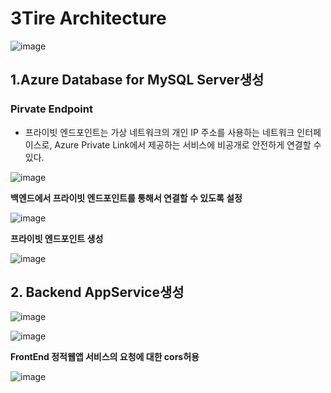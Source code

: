 # 3Tire Architecture

![image](https://github.com/JoEunSae/Internship/assets/83803199/a782cf9c-0ed0-4217-8ae9-78a8141fcd7f)

## 1.Azure Database for MySQL Server생성

### Pirvate Endpoint
- 프라이빗 엔드포인트는 가상 네트워크의 개인 IP 주소를 사용하는 네트워크 인터페이스로, Azure Private Link에서 제공하는 서비스에 비공개로 안전하게 연결할 수 있다.

![image](https://github.com/JoEunSae/Internship/assets/83803199/b83b801a-475f-4d46-97be-067a417a775b)

**백엔드에서 프라이빗 엔드포인트를 통해서 연결할 수 있도록 설정**

![image](https://github.com/JoEunSae/Internship/assets/83803199/30d3532b-6f27-44a6-b723-ba500c55a87c)

**프라이빗 엔드포인트 생성**

![image](https://github.com/JoEunSae/Internship/assets/83803199/d6946082-36d7-4716-9983-e854cce0e553)

## 2. Backend AppService생성

![image](https://github.com/JoEunSae/Internship/assets/83803199/5eb201c8-0b10-48bd-af64-5c032f95b169)

![image](https://github.com/JoEunSae/Internship/assets/83803199/67635992-0481-4b0a-9565-3e1b6251a352)

**FrontEnd 정적웹앱 서비스의 요청에 대한 cors허용**

![image](https://github.com/JoEunSae/Internship/assets/83803199/e8814523-41c8-48a5-950c-6d52c26ad5f0)
